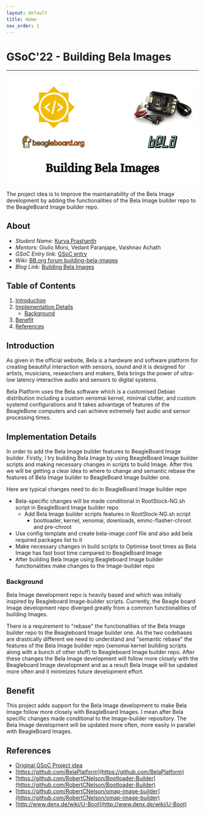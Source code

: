 ```yaml
---
layout: default
title: Home
nav_order: 1
---
```


# GSoC'22 - Building Bela Images
---
![intro](assets/images/photo6100226193669337986.jpg)

The project idea is to Improve the maintainability of the Bela Image development by adding the functionalities of the Bela Image builder repo to the BeagleBoard Image builder repo. 

## About
- _Student Name:_ [Kurva Prashanth](https://krvprashanth.in)
- _Mentors:_ Giulio Moro, Vedant Paranjape, Vaishnav Achath
- _GSoC Entry link:_ [GSoC entry](https://summerofcode.withgoogle.com/programs/2022/projects/ykkMkxcR)
- _Wiki:_ [BB.org forum building-bela-images](https://forum.beagleboard.org/t/building-bela-images/32104)
- _Blog Link:_ [Building Bela Images](https://krvprashanth.in/gsoc2022/) <br>

## Table of Contents
1. [Introduction](#intro)
2. [Implementation Details](#implementation)
	- [Background](#background)
3. [Benefit](#benefit)
4. [References](#ref)

## Introduction <a name="intro"></a>
As given in the official website, Bela is a hardware and software platform for creating beautiful interaction with sensors, sound and it is designed for artists, musicians, researchers and makers, Bela brings the power of ultra-low latency interactive audio and sensors to digital systems.

Bela Platform uses the Bela software which is a customised Debian distribution including a custom xenomai kernel, minimal clutter, and custom systemd configurations and It takes advantage of features of the BeagleBone computers and can achieve extremely fast audio and sensor processing times. 
## Implementation Details <a name="implementation"></a>
In order to add the Bela Image builder features to BeagleBoard Image builder. Firstly, I try building Bela Image by using BeagleBoard Image builder scripts and making necessary changes in scripts to build Image. After this we will be getting a clear idea to where to change and semantic rebase the features of Bela Image builder to BeagleBoard Image builder one.


Here are typical changes need to do in BeagleBoard Image builder repo

   - Bela-specific changes will be made conditional in RootStock-NG.sh script in BeagleBoard Image builder repo
       - Add Bela Image builder scripts features in RootStock-NG.sh script
            - bootloader, kernel, xenomai, downloads, emmc-flasher-chroot and pre-chroot
   - Use config template and create bela-image.conf file and also add bela required packages list to it
   - Make necessary changes in build scripts to Optimise boot times as Bela Image has fast boot time campared to BeagleBoard Image
   - After building Bela Image using Beagleboard Image builder functionalities make changes to the Image-builder repo
    
### Background <a name="background"></a>
Bela Image development repo is heavily based and which was initially inspired by Beagleboard Image-builder scripts. Currently, the Beagle board Image development repo diverged greatly from a common functionalities of building Images.

There is a requirement to "rebase" the functionalities of the Bela Image builder repo to the Beagleboard Image builder one. As the two codebases are drastically different we need to understand and “semantic rebase” the features of the Bela Image builder repo (xenomai kernel building scripts along with a bunch of other stuff) to Beagleboard Image builder repo. After these changes the Bela Image development will follow more closely with the Beagleboard Image development and as a result Bela Image will be updated more often and it minimizes future development effort. 

## Benefit <a name="benefit"></a>
This project adds support for the Bela Image development to make Bela Image follow more closely with BeagleBoard Images. I mean after Bela specific changes made conditional to the Image-builder repository. The Bela Image development will be updated more often, more easily in parallel with BeagleBoard Images. 

## References <a name="ref"></a>
- [Original GSoC Project idea](https://elinux.org/BeagleBoard/GSoC/Ideas-2022)
- [https://github.com/BelaPlatform](https://github.com/BelaPlatform)
- [https://github.com/RobertCNelson/Bootloader-Builder](https://github.com/RobertCNelson/Bootloader-Builder)
- [https://github.com/RobertCNelson/omap-image-builder](https://github.com/RobertCNelson/omap-image-builder)
- [http://www.denx.de/wiki/U-Boot](http://www.denx.de/wiki/U-Boot)
